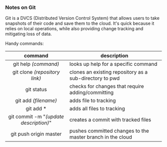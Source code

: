 ### Notes on Git

Git is a DVCS (Distributed Version Control System) that allows users to take snapshots of their code and save them to the cloud. It's quick because it relies on local operations, while also providing change tracking and mitigating loss of data.

Handy commands:

command | description
:---: | ---
git help *(command)* | looks up help for a specific command
git clone *(repository link)* | clones an existing repository as a sub-directory to pwd
git status | checks for changes that require adding/committing
git add *(filename)* | adds file to tracking
git add * | adds all files to tracking
git commit -m "*(update description)*" | creates a commit with tracked files
git push origin master | pushes committed changes to the master branch in the cloud


